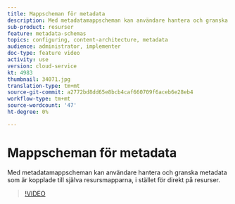 ```yaml
---
title: Mappscheman för metadata
description: Med metadatamappscheman kan användare hantera och granska metadata som är kopplade till själva resursmapparna, i stället för direkt på resurser.
sub-product: resurser
feature: metadata-schemas
topics: configuring, content-architecture, metadata
audience: administrator, implementer
doc-type: feature video
activity: use
version: cloud-service
kt: 4983
thumbnail: 34071.jpg
translation-type: tm+mt
source-git-commit: a2772bd8dd65e8bcb4caf660709f6aceb6e28eb4
workflow-type: tm+mt
source-wordcount: '47'
ht-degree: 0%

---
```



# Mappscheman för metadata

Med metadatamappscheman kan användare hantera och granska metadata som är kopplade till själva resursmapparna, i stället för direkt på resurser.

>[!VIDEO](https://video.tv.adobe.com/v/34071/?quality=12&learn=on&hidetitle=true)
